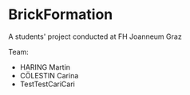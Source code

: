 # BrickFormation
A students' project conducted at FH Joanneum Graz

Team:
 - HARING Martin
 - CÖLESTIN Carina
 - TestTestCariCari